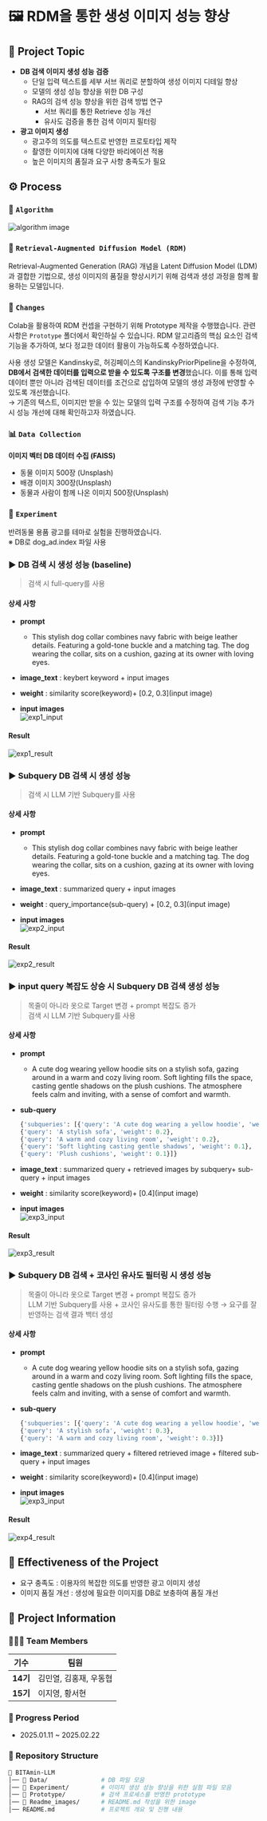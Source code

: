 # 🖼️ RDM을 통한 생성 이미지 성능 향상  

## 🌟 **Project Topic**
- **DB 검색 이미지 생성 성능 검증**
    - 단일 입력 텍스트를 세부 서브 쿼리로 분할하여 생성 이미지 디테일 향상
    - 모델의 생성 성능 향상을 위한 DB 구성
    - RAG의 검색 성능 향상을 위한 검색 방법 연구
        - 서브 쿼리를 통한 Retrieve 성능 개선
        - 유사도 검증을 통한 검색 이미지 필터링
- **광고 이미지 생성**
    - 광고주의 의도를 텍스트로 반영한 프로토타입 제작
    - 촬영한 이미지에 대해 다양한 바리에이션 적용
    - 높은 이미지의 품질과 요구 사항 충족도가 필요




## ⚙️ **Process**

### 🧩 `Algorithm`

![algorithm image](./Readme_images/image-1.png)

### 🤖 `Retrieval-Augmented Diffusion Model (RDM)`
Retrieval-Augmented Generation (RAG) 개념을 Latent Diffusion Model (LDM)과 결합한 기법으로, 생성 이미지의 품질을 향상시키기 위해 검색과 생성 과정을 함께 활용하는 모델입니다.

### 🔨 `Changes`
Colab을 활용하여 RDM 컨셉을 구현하기 위해 Prototype 제작을 수행했습니다. 관련 사항은 `Prototype` 폴더에서 확인하실 수 있습니다. RDM 알고리즘의 핵심 요소인 검색 기능을 추가하여, 보다 정교한 데이터 활용이 가능하도록 수정하였습니다.  

사용 생성 모델은 Kandinsky로, 허깅페이스의 KandinskyPriorPipeline을 수정하여, **DB에서 검색한 데이터를 입력으로 받을 수 있도록 구조를 변경**했습니다. 이를 통해 입력 데이터 뿐만 아니라 검색된 데이터를 조건으로 삽입하여 모델의 생성 과정에 반영할 수 있도록 개선했습니다.   
→ 기존의 텍스트, 이미지만 받을 수 있는 모델의 입력 구조를 수정하여 검색 기능 추가 시 성능 개선에 대해 확인하고자 하였습니다.

### 📊 `Data Collection`
**이미지 벡터 DB 데이터 수집 (FAISS)**

- 동물 이미지 500장 (Unsplash)
- 배경 이미지 300장(Unsplash)
- 동물과 사람이 함께 나온 이미지 500장(Unsplash)

### 🧪 `Experiment`

반려동물 용품 광고를 테마로 실험을 진행하였습니다.   
※ DB로 dog_ad.index 파일 사용 

### ▶ DB 검색 시 생성 성능 (baseline)

> 검색 시 full-query를 사용


#### 상세 사항
- **prompt** 
   - This stylish dog collar combines navy fabric with beige leather details. Featuring a gold-tone buckle and a matching tag. The dog wearing the collar, sits on a cushion, gazing at its owner with loving eyes.  

- **image_text** : keybert keyword + input images

- **weight** : similarity score(keyword)+  [0.2, 0.3](input image)

- **input images**  
![exp1_input](./Readme_images/image-2.png)

#### **Result**

![exp1_result](./Readme_images/image-3.png)


### ▶ Subquery DB 검색 시 생성 성능 

> 검색 시 LLM 기반 Subquery를 사용


#### 상세 사항
- **prompt** 
   - This stylish dog collar combines navy fabric with beige leather details. Featuring a gold-tone buckle and a matching tag. The dog wearing the collar, sits on a cushion, gazing at its owner with loving eyes.  

- **image_text** : summarized query + input images

- **weight** : query_importance(sub-query) +  [0.2, 0.3](input image)

- **input images**  
![exp2_input](./Readme_images/image-2.png)

#### **Result**

![exp2_result](./Readme_images/image-4.png)


### ▶ input query 복잡도 상승 시 Subquery DB 검색 생성 성능 

> 목줄이 아니라 옷으로 Target 변경 + prompt 복잡도 증가  
> 검색 시 LLM 기반 Subquery를 사용



#### 상세 사항
- **prompt** 
   - A cute dog wearing yellow hoodie sits on a stylish sofa, gazing around in a warm and cozy living room. Soft lighting fills the space, casting gentle shadows on the plush cushions. The atmosphere feels calm and inviting, with a sense of comfort and warmth. 

- **sub-query**
   ```python
   {'subqueries': [{'query': 'A cute dog wearing a yellow hoodie', 'weight': 0.4},
  {'query': 'A stylish sofa', 'weight': 0.2},
  {'query': 'A warm and cozy living room', 'weight': 0.2},
  {'query': 'Soft lighting casting gentle shadows', 'weight': 0.1},
  {'query': 'Plush cushions', 'weight': 0.1}]}
   ```

- **image_text** : summarized query + retrieved images by subquery+ sub-query + input images

- **weight** : similarity score(keyword)+  [0.4](input image)

- **input images**  
![exp3_input](./Readme_images/image-5.png)

#### **Result**

![exp3_result](./Readme_images/image-6.png)

### ▶ Subquery DB 검색 + 코사인 유사도 필터링 시 생성 성능 

> 목줄이 아니라 옷으로 Target 변경 + prompt 복잡도 증가  
> LLM 기반 Subquery를 사용 + 코사인 유사도를 통한 필터링 수행 → 요구를 잘 반영하는 검색 결과 백터 생성


#### 상세 사항
- **prompt** 
   - A cute dog wearing yellow hoodie sits on a stylish sofa, gazing around in a warm and cozy living room. Soft lighting fills the space, casting gentle shadows on the plush cushions. The atmosphere feels calm and inviting, with a sense of comfort and warmth. 

- **sub-query**
   ```python
   {'subqueries': [{'query': 'A cute dog wearing a yellow hoodie', 'weight': 0.4},
  {'query': 'A stylish sofa', 'weight': 0.3},
  {'query': 'A warm and cozy living room', 'weight': 0.3}]}
   ```

- **image_text** : summarized query +  filtered retrieved image + filtered sub-query + input images

- **weight** : similarity score(keyword)+  [0.4](input image)

- **input images**  
![exp3_input](./Readme_images/image-5.png)

#### **Result**

![exp4_result](./Readme_images/image-7.png)

## 🎯 **Effectiveness of the Project**
- 요구 충족도 : 이용자의 복잡한 의도를 반영한 광고 이미지 생성
- 이미지 품질 개선 : 생성에 필요한 이미지를 DB로 보충하여 품질 개선

## 📂 **Project Information**

### **🧑‍🤝‍🧑 Team Members**

| 기수  | 팀원 |
|------|------|
| **14기** | 김민열, 김홍재, 우동협 |
| **15기** | 이지영, 황서현 |



### **📅 Progress Period**

- 2025.01.11 ~ 2025.02.22

 


### **📌 Repository Structure**  
```bash
📂 BITAmin-LLM
│── 📂 Data/               # DB 파일 모음
│── 📂 Experiment/         # 이미지 생성 성능 향상을 위한 실험 파일 모음
│── 📂 Prototype/          # 검색 프로세스를 반영한 prototype
│── 📂 Readme_images/      # README.md 작성을 위한 image
│── README.md             # 프로젝트 개요 및 진행 내용
